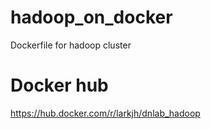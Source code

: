# hadoop_on_docker
Dockerfile for hadoop cluster

# Docker hub
https://hub.docker.com/r/larkjh/dnlab_hadoop
